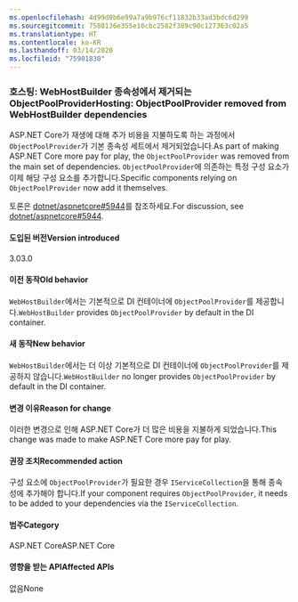 ```yaml
---
ms.openlocfilehash: 4d99d0b6e99a7a9b976cf11832b33ad3bdc6d299
ms.sourcegitcommit: 7588136e355e10cbc2582f389c90c127363c02a5
ms.translationtype: HT
ms.contentlocale: ko-KR
ms.lasthandoff: 03/14/2020
ms.locfileid: "75901830"
---
```

### <a name="hosting-objectpoolprovider-removed-from-webhostbuilder-dependencies"></a><span data-ttu-id="77e1c-101">호스팅: WebHostBuilder 종속성에서 제거되는 ObjectPoolProvider</span><span class="sxs-lookup"><span data-stu-id="77e1c-101">Hosting: ObjectPoolProvider removed from WebHostBuilder dependencies</span></span>

<span data-ttu-id="77e1c-102">ASP.NET Core가 재생에 대해 추가 비용을 지불하도록 하는 과정에서 `ObjectPoolProvider`가 기본 종속성 세트에서 제거되었습니다.</span><span class="sxs-lookup"><span data-stu-id="77e1c-102">As part of making ASP.NET Core more pay for play, the `ObjectPoolProvider` was removed from the main set of dependencies.</span></span> <span data-ttu-id="77e1c-103">`ObjectPoolProvider`에 의존하는 특정 구성 요소가 이제 해당 구성 요소를 추가합니다.</span><span class="sxs-lookup"><span data-stu-id="77e1c-103">Specific components relying on `ObjectPoolProvider` now add it themselves.</span></span>

<span data-ttu-id="77e1c-104">토론은 [dotnet/aspnetcore#5944](https://github.com/dotnet/aspnetcore/issues/5944)를 참조하세요.</span><span class="sxs-lookup"><span data-stu-id="77e1c-104">For discussion, see [dotnet/aspnetcore#5944](https://github.com/dotnet/aspnetcore/issues/5944).</span></span>

#### <a name="version-introduced"></a><span data-ttu-id="77e1c-105">도입된 버전</span><span class="sxs-lookup"><span data-stu-id="77e1c-105">Version introduced</span></span>

<span data-ttu-id="77e1c-106">3.0</span><span class="sxs-lookup"><span data-stu-id="77e1c-106">3.0</span></span>

#### <a name="old-behavior"></a><span data-ttu-id="77e1c-107">이전 동작</span><span class="sxs-lookup"><span data-stu-id="77e1c-107">Old behavior</span></span>

<span data-ttu-id="77e1c-108">`WebHostBuilder`에서는 기본적으로 DI 컨테이너에 `ObjectPoolProvider`를 제공합니다.</span><span class="sxs-lookup"><span data-stu-id="77e1c-108">`WebHostBuilder` provides `ObjectPoolProvider` by default in the DI container.</span></span>

#### <a name="new-behavior"></a><span data-ttu-id="77e1c-109">새 동작</span><span class="sxs-lookup"><span data-stu-id="77e1c-109">New behavior</span></span>

<span data-ttu-id="77e1c-110">`WebHostBuilder`에서는 더 이상 기본적으로 DI 컨테이너에 `ObjectPoolProvider`를 제공하지 않습니다.</span><span class="sxs-lookup"><span data-stu-id="77e1c-110">`WebHostBuilder` no longer provides `ObjectPoolProvider` by default in the DI container.</span></span>

#### <a name="reason-for-change"></a><span data-ttu-id="77e1c-111">변경 이유</span><span class="sxs-lookup"><span data-stu-id="77e1c-111">Reason for change</span></span>

<span data-ttu-id="77e1c-112">이러한 변경으로 인해 ASP.NET Core가 더 많은 비용을 지불하게 되었습니다.</span><span class="sxs-lookup"><span data-stu-id="77e1c-112">This change was made to make ASP.NET Core more pay for play.</span></span>

#### <a name="recommended-action"></a><span data-ttu-id="77e1c-113">권장 조치</span><span class="sxs-lookup"><span data-stu-id="77e1c-113">Recommended action</span></span>

<span data-ttu-id="77e1c-114">구성 요소에 `ObjectPoolProvider`가 필요한 경우 `IServiceCollection`을 통해 종속성에 추가해야 합니다.</span><span class="sxs-lookup"><span data-stu-id="77e1c-114">If your component requires `ObjectPoolProvider`, it needs to be added to your dependencies via the `IServiceCollection`.</span></span>

#### <a name="category"></a><span data-ttu-id="77e1c-115">범주</span><span class="sxs-lookup"><span data-stu-id="77e1c-115">Category</span></span>

<span data-ttu-id="77e1c-116">ASP.NET Core</span><span class="sxs-lookup"><span data-stu-id="77e1c-116">ASP.NET Core</span></span>

#### <a name="affected-apis"></a><span data-ttu-id="77e1c-117">영향을 받는 API</span><span class="sxs-lookup"><span data-stu-id="77e1c-117">Affected APIs</span></span>

<span data-ttu-id="77e1c-118">없음</span><span class="sxs-lookup"><span data-stu-id="77e1c-118">None</span></span>

<!-- 

#### Affected APIs

Not detectable via API analysis

-->
